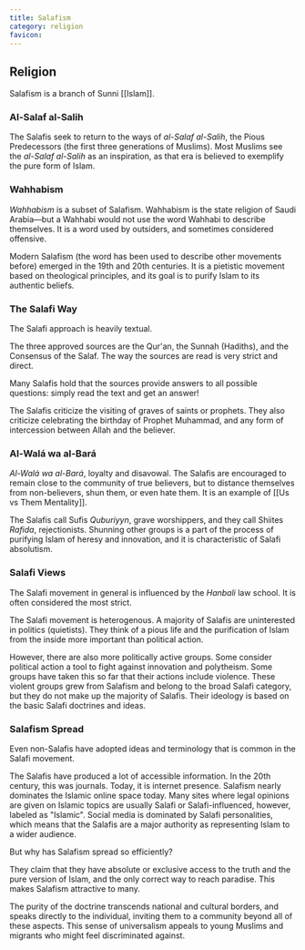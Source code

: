 ```yaml
---
title: Salafism
category: religion
favicon: 
---
```


## Religion

Salafism is a branch of Sunni [[Islam]].

### Al-Salaf al-Salih

The Salafis seek to return to the ways of *al-Salaf al-Salih*, the Pious Predecessors (the first three generations of Muslims). Most Muslims see the *al-Salaf al-Salih* as an inspiration, as that era is believed to exemplify the pure form of Islam.

### Wahhabism

*Wahhabism* is a subset of Salafism. Wahhabism is the state religion of Saudi Arabia—but a Wahhabi would not use the word Wahhabi to describe themselves. It is a word used by outsiders, and sometimes considered offensive.

Modern Salafism (the word has been used to describe other movements before) emerged in the 19th and 20th centuries. It is a pietistic movement based on theological principles, and its goal is to purify Islam to its authentic beliefs.

### The Salafi Way

The Salafi approach is heavily textual.

The three approved sources are the Qur'an, the Sunnah (Hadiths), and the Consensus of the Salaf. The way the sources are read is very strict and direct.

Many Salafis hold that the sources provide answers to all possible questions: simply read the text and get an answer!

The Salafis criticize the visiting of graves of saints or prophets. They also criticize celebrating the birthday of Prophet Muhammad, and any form of intercession between Allah and the believer.

### Al-Walá wa al-Bará

*Al-Walá wa al-Bará*, loyalty and disavowal. The Salafis are encouraged to remain close to the community of true believers, but to distance themselves from non-believers, shun them, or even hate them. It is an example of [[Us vs Them Mentality]].

The Salafis call Sufis *Quburiyyn*, grave worshippers, and they call Shiites *Rafida*, rejectionists. Shunning other groups is a part of the process of purifying Islam of heresy and innovation, and it is characteristic of Salafi absolutism.

### Salafi Views

The Salafi movement in general is influenced by the *Hanbali* law school. It is often considered the most strict.

The Salafi movement is heterogenous. A majority of Salafis are uninterested in politics (quietists). They think of a pious life and the purification of Islam from the inside more important than political action.

However, there are also more politically active groups. Some consider political action a tool to fight against innovation and polytheism. Some groups have taken this so far that their actions include violence. These violent groups grew from Salafism and belong to the broad Salafi category, but they do not make up the majority of Salafis. Their ideology is based on the basic Salafi doctrines and ideas.

### Salafism Spread

Even non-Salafis have adopted ideas and terminology that is common in the Salafi movement.

The Salafis have produced a lot of accessible information. In the 20th century, this was journals. Today, it is internet presence. Salafism nearly dominates the Islamic online space today. Many sites where legal opinions are given on Islamic topics are usually Salafi or Salafi-influenced, however, labeled as "Islamic". Social media is dominated by Salafi personalities, which means that the Salafis are a major authority as representing Islam to a wider audience.

But why has Salafism spread so efficiently?

They claim that they have absolute or exclusive access to the truth and the pure version of Islam, and the only correct way to reach paradise. This makes Salafism attractive to many.

The purity of the doctrine transcends national and cultural borders, and speaks directly to the individual, inviting them to a community beyond all of these aspects.  This sense of universalism appeals to young Muslims and migrants who might feel discriminated against.